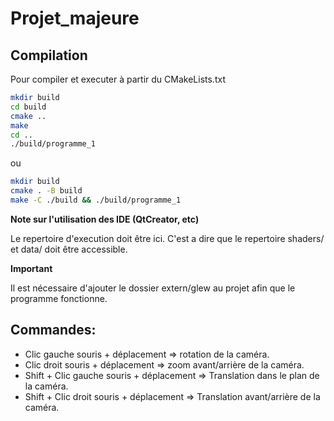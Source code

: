 # Projet_majeure

## Compilation

Pour compiler et executer à partir du CMakeLists.txt

```sh
mkdir build
cd build
cmake ..
make
cd ..
./build/programme_1
```

ou 

```sh
mkdir build
cmake . -B build
make -C ./build && ./build/programme_1
```

**Note sur l'utilisation des IDE (QtCreator, etc)**

Le repertoire d'execution doit être ici.
C'est a dire que le repertoire shaders/ et data/ doit être accessible.

**Important**

Il est nécessaire d'ajouter le dossier extern/glew au projet afin que le programme fonctionne.

## Commandes:

- Clic gauche souris + déplacement 
    => rotation de la caméra.
- Clic droit souris + déplacement 
    => zoom avant/arrière de la caméra.
- Shift + Clic gauche souris + déplacement 
    => Translation dans le plan de la caméra.
- Shift + Clic droit souris + déplacement 
    => Translation avant/arrière de la caméra.